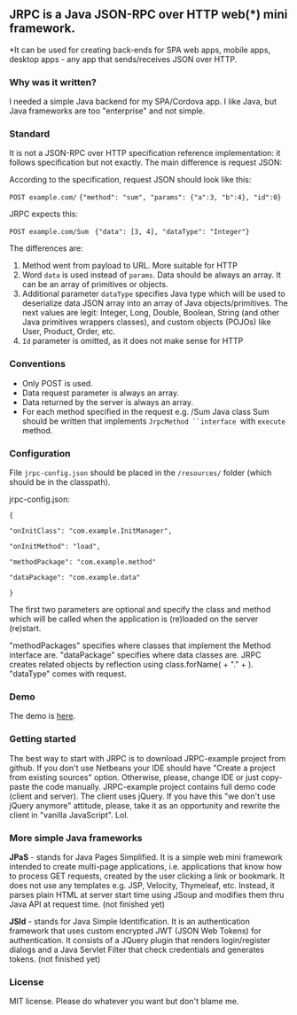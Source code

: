 
## JRPC is a Java JSON-RPC over HTTP web(*) mini framework. 

*It can be used for creating back-ends for SPA web apps, mobile apps, desktop apps - any app that sends/receives JSON over HTTP.


### Why was it written?
I needed a simple Java backend for my SPA/Cordova app. I like Java, but Java frameworks are too "enterprise" and not simple.

### Standard
It is not a JSON-RPC over HTTP specification reference implementation: it follows specification but not exactly. 
The main difference is request JSON: 

According to the specification, request JSON should look like this: 

`POST example.com/`
`{"method": "sum", "params": {"a":3, "b":4}, "id":0}`

JRPC expects this:

`POST example.com/Sum `
`{"data": [3, 4], "dataType": "Integer"}`

The differences are:
1. Method went from payload to URL. More suitable for HTTP
2. Word `data` is used instead of `params`. Data should be always an array. It can be an array of primitives or objects. 
3. Additional parameter `dataType` specifies Java type which will be used to deserialize data JSON array into an array of Java objects/primitives.
   The next values are legit: Integer, Long, Double, Boolean, String (and other Java primitives wrappers classes), 
   and custom objects (POJOs) like User, Product, Order, etc.
4. `Id` parameter is omitted, as it does not make sense for HTTP



### Conventions
- Only POST is used. 
- Data request parameter is always an array.
- Data returned by the server is always an array.
- For each method specified in the request e.g. /Sum Java class Sum should be written that implements `JrpcMethod ``interface `with `execute `method. 
   

### Configuration

File `jrpc-config.json` should be placed in the `/resources/` folder (which should be in the classpath).

jrpc-config.json:

`{`

   `"onInitClass": "com.example.InitManager",`

   `"onInitMethod": "load",`

   `"methodPackage": "com.example.method"`

   `"dataPackage": "com.example.data"  `

`}`

The first two parameters are optional and specify the class and method which will be called when the application is (re)loaded on the server (re)start. 

"methodPackages" specifies where classes that implement the Method interface are. 
"dataPackage" specifies where data classes are. 
JRPC creates related objects by reflection using class.forName(<dataPackage> + "." + <dataType>). "dataType" comes with request. 

 
### Demo
The demo is [here](https://phoneparator.com/jrpc). 

### Getting started
The best way to start with JRPC is to download JRPC-example project from github. If you don't use Netbeans your IDE should have 
"Create a project from existing sources" option. Otherwise, please, change IDE or just copy-paste the code manually. 
JRPC-example project contains full demo code (client and server). 
The client uses jQuery. If you have this "we don't use jQuery anymore" attitude, please, take it as an opportunity and rewrite the client in "vanilla JavaScript". Lol.

### More simple Java frameworks
**JPaS** - stands for Java Pages Simplified. It is a simple web mini framework intended to create multi-page applications, i.e. applications that know
       how to process GET requests, created by the user clicking a link or bookmark. It does not use any templates e.g. JSP, Velocity, Thymeleaf, etc.
       Instead, it parses plain HTML at server start time using JSoup and modifies them thru Java API at request time. (not finished yet)   

**JSId** - stands for Java Simple Identification. It is an authentication framework that uses custom encrypted JWT (JSON Web Tokens) for authentication. 
       It consists of a JQuery plugin that renders login/register dialogs and a Java Servlet Filter that check credentials and generates tokens. 
          (not finished yet)  


### License
MIT license. Please do whatever you want but don't blame me. 
